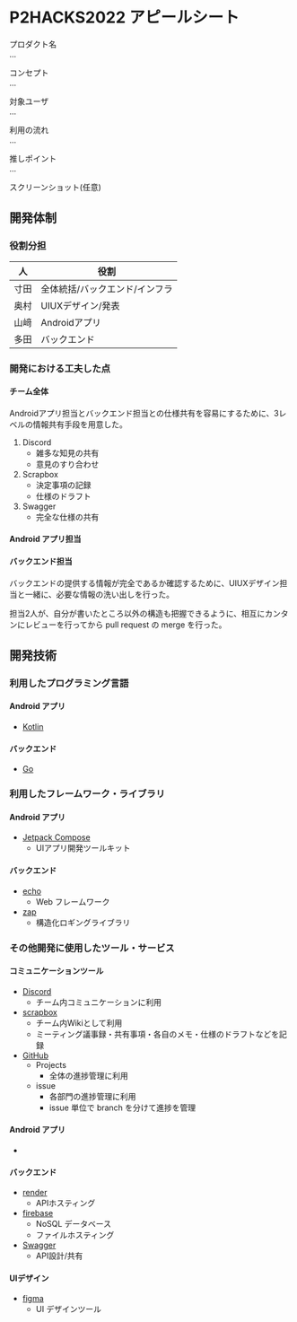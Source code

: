 # P2HACKS2022 アピールシート 

プロダクト名  
... 

コンセプト  
...  

対象ユーザ  
...  

利用の流れ  
...  

推しポイント  
...  

スクリーンショット(任意) 

## 開発体制  

### 役割分担
| 人 | 役割 |
| - | - |
| 寸田 | 全体統括/バックエンド/インフラ |
| 奥村 | UIUXデザイン/発表 |
| 山﨑 | Androidアプリ |
| 多田 | バックエンド |

### 開発における工夫した点  

#### チーム全体

Androidアプリ担当とバックエンド担当との仕様共有を容易にするために、3レベルの情報共有手段を用意した。
1. Discord
    - 雑多な知見の共有
    - 意見のすり合わせ
1. Scrapbox
    - 決定事項の記録
    - 仕様のドラフト
1. Swagger
    - 完全な仕様の共有

#### Android アプリ担当

#### バックエンド担当

バックエンドの提供する情報が完全であるか確認するために、UIUXデザイン担当と一緒に、必要な情報の洗い出しを行った。

担当2人が、自分が書いたところ以外の構造も把握できるように、相互にカンタンにレビューを行ってから pull request の merge を行った。

## 開発技術 

### 利用したプログラミング言語  

#### Android アプリ
- [Kotlin](https://kotlinlang.org/)

#### バックエンド
- [Go](https://go.dev/)

### 利用したフレームワーク・ライブラリ

#### Android アプリ
- [Jetpack Compose](https://developer.android.com/jetpack/compose?hl=ja)
  - UIアプリ開発ツールキット

#### バックエンド
- [echo](https://echo.labstack.com/)
  - Web フレームワーク
- [zap](https://github.com/uber-go/zap)
  - 構造化ロギングライブラリ

### その他開発に使用したツール・サービス

#### コミュニケーションツール
- [Discord](https://discord.com/)
  - チーム内コミュニケーションに利用
- [scrapbox](https://scrapbox.io)
  - チーム内Wikiとして利用
  - ミーティング議事録・共有事項・各自のメモ・仕様のドラフトなどを記録
- [GitHub](https://github.com)
  - Projects
    - 全体の進捗管理に利用
  - issue
    - 各部門の進捗管理に利用
    - issue 単位で branch を分けて進捗を管理

#### Android アプリ
- 

#### バックエンド
- [render](https://render.com/)
  - APIホスティング
- [firebase](https://firebase.google.com/)
  - NoSQL データベース
  - ファイルホスティング
- [Swagger](https://swagger.io/)
  - API設計/共有

#### UIデザイン
- [figma](https://www.figma.com/ja/)
  - UI デザインツール
